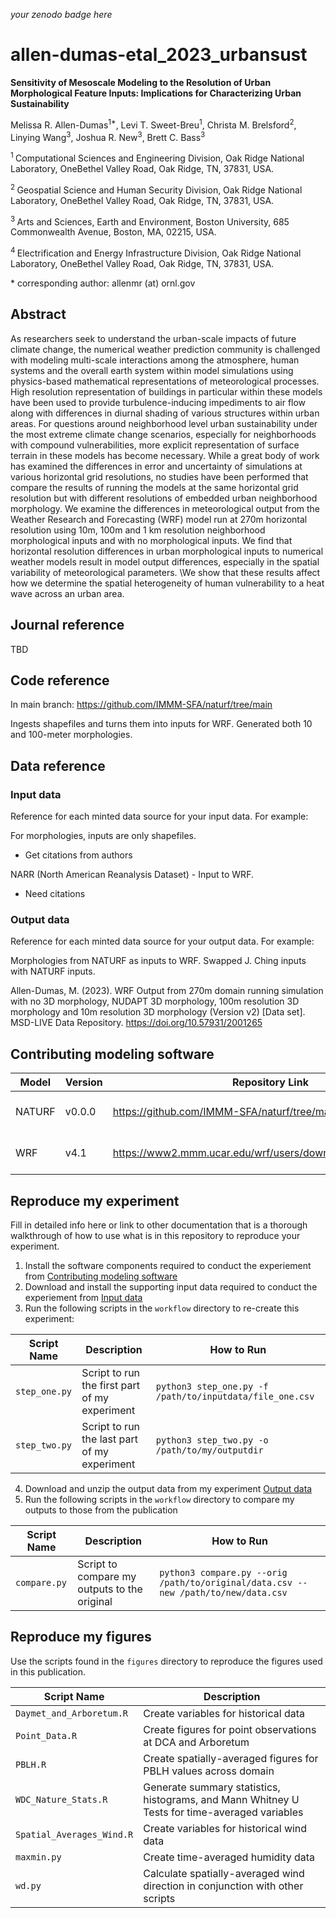 _your zenodo badge here_

# allen-dumas-etal_2023_urbansust

**Sensitivity of Mesoscale Modeling to the Resolution of Urban Morphological Feature Inputs: Implications for Characterizing Urban Sustainability**

Melissa R. Allen-Dumas<sup>1\*</sup>, Levi T. Sweet-Breu<sup>1</sup>, Christa M. Brelsford<sup>2</sup>, Linying Wang<sup>3</sup>, Joshua R. New<sup>3</sup>, Brett C. Bass<sup>3</sup>

<sup>1 </sup> Computational Sciences and Engineering Division, Oak Ridge National Laboratory, OneBethel Valley Road, Oak Ridge, TN, 37831, USA.

<sup>2 </sup> Geospatial Science and Human Security Division, Oak Ridge National Laboratory, OneBethel Valley Road, Oak Ridge, TN, 37831, USA.

<sup>3 </sup> Arts and Sciences, Earth and Environment, Boston University, 685 Commonwealth Avenue, Boston, MA, 02215, USA.

<sup>4 </sup> Electrification and Energy Infrastructure Division, Oak Ridge National Laboratory, OneBethel Valley Road, Oak Ridge, TN, 37831, USA.

\* corresponding author:  allenmr (at) ornl.gov

## Abstract
As researchers seek to understand the urban-scale impacts of future climate change, the numerical weather prediction community is challenged with modeling multi-scale interactions among the atmosphere, human systems and the overall earth system within model simulations using physics-based mathematical representations of meteorological processes. High resolution representation of buildings in particular within these models have been used to provide turbulence-inducing impediments to air flow along with differences in diurnal shading of various structures within urban areas. For questions around neighborhood level urban sustainability under the most extreme climate change scenarios, especially for neighborhoods with compound vulnerabilities, more explicit representation of surface terrain in these models has become necessary. While a great body of work has examined the differences in error and uncertainty of simulations at various horizontal grid resolutions, no studies have been performed that compare the results of running the models at the same horizontal grid resolution but with different resolutions of embedded urban neighborhood morphology. We examine the differences in meteorological output from the Weather Research and Forecasting (WRF) model run at 270m horizontal resolution using 10m, 100m and 1 km resolution neighborhood morphological inputs and with no morphological inputs. We find that horizontal resolution differences in urban morphological inputs to numerical weather models result in model output differences, especially in the spatial variability of meteorological parameters. \We show that these results affect how we determine the spatial heterogeneity of human vulnerability to a heat wave across an urban area.

## Journal reference
TBD

## Code reference
In main branch:  https://github.com/IMMM-SFA/naturf/tree/main

Ingests shapefiles and turns them into inputs for WRF.
Generated both 10 and 100-meter morphologies.


## Data reference

### Input data
Reference for each minted data source for your input data.  For example:

For morphologies, inputs are only shapefiles.
- Get citations from authors

NARR (North American Reanalysis Dataset) - Input to WRF.
- Need citations


### Output data
Reference for each minted data source for your output data.  For example:

Morphologies from NATURF as inputs to WRF.  Swapped J. Ching inputs with NATURF inputs.

Allen-Dumas, M. (2023). WRF Output from 270m domain running simulation with no 3D morphology, NUDAPT 3D morphology, 100m resolution 3D morphology and 10m resolution 3D morphology (Version v2) [Data set]. MSD-LIVE Data Repository. https://doi.org/10.57931/2001265

## Contributing modeling software
| Model | Version | Repository Link | DOI |
|-------|---------|-----------------|-----|
| NATURF | v0.0.0 | https://github.com/IMMM-SFA/naturf/tree/main | link to DOI dataset |
| WRF | v4.1 | https://www2.mmm.ucar.edu/wrf/users/download/get_source.html | link to DOI dataset |

## Reproduce my experiment
Fill in detailed info here or link to other documentation that is a thorough walkthrough of how to use what is in this repository to reproduce your experiment.


1. Install the software components required to conduct the experiement from [Contributing modeling software](#contributing-modeling-software)
2. Download and install the supporting input data required to conduct the experiement from [Input data](#input-data)
3. Run the following scripts in the `workflow` directory to re-create this experiment:

| Script Name | Description | How to Run |
| --- | --- | --- |
| `step_one.py` | Script to run the first part of my experiment | `python3 step_one.py -f /path/to/inputdata/file_one.csv` |
| `step_two.py` | Script to run the last part of my experiment | `python3 step_two.py -o /path/to/my/outputdir` |

4. Download and unzip the output data from my experiment [Output data](#output-data)
5. Run the following scripts in the `workflow` directory to compare my outputs to those from the publication

| Script Name | Description | How to Run |
| --- | --- | --- |
| `compare.py` | Script to compare my outputs to the original | `python3 compare.py --orig /path/to/original/data.csv --new /path/to/new/data.csv` |

## Reproduce my figures
Use the scripts found in the `figures` directory to reproduce the figures used in this publication.

| Script Name | Description |
| --- | --- |
| `Daymet_and_Arboretum.R` | Create variables for historical data |
| `Point_Data.R` | Create figures for point observations at DCA and Arboretum |
| `PBLH.R` | Create spatially-averaged figures for PBLH values across domain |
| `WDC_Nature_Stats.R` | Generate summary statistics, histograms, and Mann Whitney U Tests for time-averaged variables |
| `Spatial_Averages_Wind.R` | Create variables for historical wind data |
| `maxmin.py` | Create time-averaged humidity data |
| `wd.py` | Calculate spatially-averaged wind direction in conjunction with other scripts |
